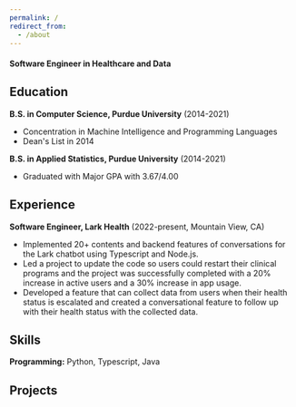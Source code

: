 ```yaml
---
permalink: /
redirect_from:
  - /about
---
```


#### Software Engineer in Healthcare and Data

Education
---------

**B.S. in Computer Science, Purdue University** (2014-2021)

- Concentration in Machine Intelligence and Programming Languages
- Dean's List in 2014

**B.S. in Applied Statistics, Purdue University** (2014-2021)

- Graduated with Major GPA with 3.67/4.00

Experience
---------

**Software Engineer, Lark Health** (2022-present, Mountain View, CA)

- Implemented 20+ contents and backend features of conversations for the Lark chatbot using Typescript and Node.js.
- Led a project to update the code so users could restart their clinical programs and the project was successfully completed with a 20% increase in active users and a 30% increase in app usage.
- Developed a feature that can collect data from users when their health status is escalated and created a conversational feature to follow up with their health status with the collected data.

Skills
------

**Programming:** Python, Typescript, Java

Projects
--------
